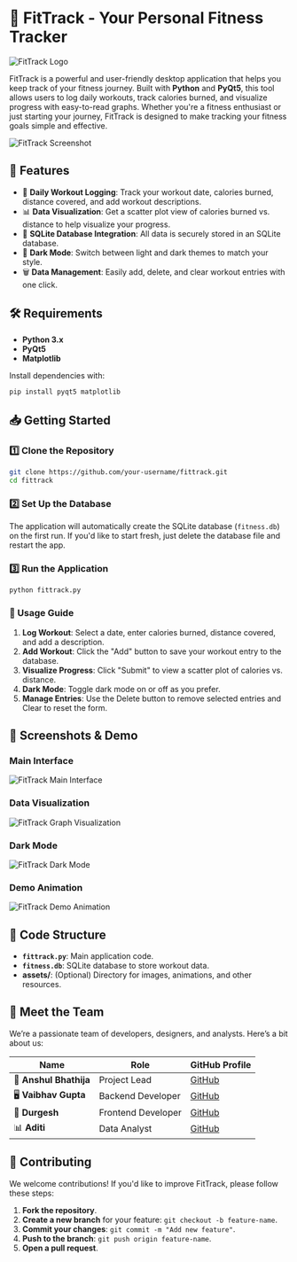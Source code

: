 
# 💪 FitTrack - Your Personal Fitness Tracker

![FitTrack Logo](https://i.postimg.cc/4x2hjbBZ/LOGO-for-a-fitness-tracker-application-built-using-Python.jpg) <!-- Replace with your logo if you have one -->

FitTrack is a powerful and user-friendly desktop application that helps you keep track of your fitness journey. Built with **Python** and **PyQt5**, this tool allows users to log daily workouts, track calories burned, and visualize progress with easy-to-read graphs. Whether you're a fitness enthusiast or just starting your journey, FitTrack is designed to make tracking your fitness goals simple and effective.

![FitTrack Screenshot](https://via.placeholder.com/800x400) <!-- Replace with actual screenshot of your app -->

## 🚀 Features

- 📅 **Daily Workout Logging**: Track your workout date, calories burned, distance covered, and add workout descriptions.
- 📊 **Data Visualization**: Get a scatter plot view of calories burned vs. distance to help visualize your progress.
- 💾 **SQLite Database Integration**: All data is securely stored in an SQLite database.
- 🌙 **Dark Mode**: Switch between light and dark themes to match your style.
- 🗑️ **Data Management**: Easily add, delete, and clear workout entries with one click.

## 🛠️ Requirements

- **Python 3.x**
- **PyQt5**
- **Matplotlib**

Install dependencies with:
```bash
pip install pyqt5 matplotlib
```

## 📥 Getting Started

### 1️⃣ Clone the Repository
```bash
git clone https://github.com/your-username/fittrack.git
cd fittrack
```

### 2️⃣ Set Up the Database
The application will automatically create the SQLite database (`fitness.db`) on the first run. If you'd like to start fresh, just delete the database file and restart the app.

### 3️⃣ Run the Application
```bash
python fittrack.py
```

### 🏃 Usage Guide

1. **Log Workout**: Select a date, enter calories burned, distance covered, and add a description.
2. **Add Workout**: Click the "Add" button to save your workout entry to the database.
3. **Visualize Progress**: Click "Submit" to view a scatter plot of calories vs. distance.
4. **Dark Mode**: Toggle dark mode on or off as you prefer.
5. **Manage Entries**: Use the Delete button to remove selected entries and Clear to reset the form.

## 📸 Screenshots & Demo

### Main Interface
![FitTrack Main Interface](https://via.placeholder.com/800x400) <!-- Replace with actual screenshot of your app -->

### Data Visualization
![FitTrack Graph Visualization](https://via.placeholder.com/800x400) <!-- Replace with actual screenshot of the graph -->

### Dark Mode
![FitTrack Dark Mode](https://via.placeholder.com/800x400) <!-- Replace with dark mode screenshot -->

### Demo Animation
![FitTrack Demo Animation](https://via.placeholder.com/400x300) <!-- Replace with GIF animation showing the app in action -->

## 📂 Code Structure

- **`fittrack.py`**: Main application code.
- **`fitness.db`**: SQLite database to store workout data.
- **assets/**: (Optional) Directory for images, animations, and other resources.

## 👥 Meet the Team

We’re a passionate team of developers, designers, and analysts. Here’s a bit about us:

| Name         | Role                  | GitHub Profile                           |
|--------------|-----------------------|------------------------------------------|
| 🚀 **Anshul Bhathija**     | Project Lead           | [GitHub](https://github.com/member1) |
| 🖥️ **Vaibhav Gupta**     | Backend Developer      | [GitHub](https://github.com/member2) |
| 🎨 **Durgesh**     | Frontend Developer     | [GitHub](https://github.com/member3) |
| 📊 **Aditi**     | Data Analyst           | [GitHub](https://github.com/member4) |

## 🤝 Contributing

We welcome contributions! If you'd like to improve FitTrack, please follow these steps:

1. **Fork the repository**.
2. **Create a new branch** for your feature: `git checkout -b feature-name`.
3. **Commit your changes**: `git commit -m "Add new feature"`.
4. **Push to the branch**: `git push origin feature-name`.
5. **Open a pull request**.


